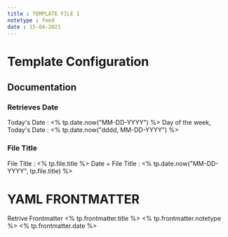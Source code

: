 ```yaml
---
title : TEMPLATE FILE 1
notetype : feed
date : 15-04-2021
---
```


# Template Configuration

## Documentation 
### Retrieves Date
Today's Date :  <% tp.date.now("MM-DD-YYYY") %>
Day of the week, Today's Date : <% tp.date.now("dddd, MM-DD-YYYY") %>

### File Title
File Title : <% tp.file.title %>
Date + File Title : <% tp.date.now("MM-DD-YYYY", tp.file.title) %>


# YAML FRONTMATTER

Retrive Frontmatter 
<% tp.frontmatter.title %>
<% tp.frontmatter.notetype %>
<% tp.frontmatter.date %>